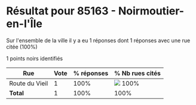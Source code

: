 # Résultat pour 85163 - Noirmoutier-en-l'Île

Sur l'ensemble de la ville il y a eu 1 réponses dont 1 réponses avec une rue citée (100%)

1 points noirs identifiés

| Rue | Vote | % réponses | % Nb rues cités|
|-----|------|------------|----------------|
| Route du Vieil | 1 | 100% | <img src="../../img/bar_100.gif" />&nbsp;100%|
| **Total** | 1 | 100% | 100%|
